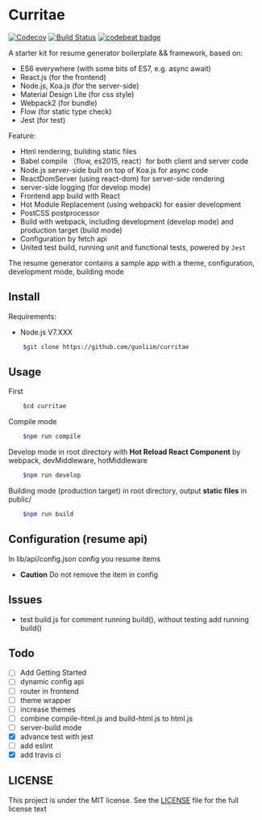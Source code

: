 
# Curritae

[![Codecov][codecov-image]][codecov-url] [![Build Status][travis-image]][travis-url] [![codebeat badge][codebeat-image]][codebeat-url]

A starter kit for resume generator boilerplate && framework, based on:

+ ES6 everywhere (with some bits of ES7, e.g. async await)
+ React.js (for the frontend)
+ Node.js, Koa.js (for the server-side)
+ Material Design Lite (for css style)
+ Webpack2 (for bundle)
+ Flow (for static type check)
+ Jest (for test)

Feature:

+ Html rendering, building static files
+ Babel compile （flow, es2015, react）for both client and server code
+ Node.js server-side built on top of Koa.js for async code
+ ReactDomServer (using react-dom) for server-side rendering
+ server-side logging (for develop mode)
+ Frontend app build with React
+ Hot Module Replacement (using webpack) for easier development
+ PostCSS postprocessor
+ Build with webpack, including development (develop mode) and production target (build mode)
+ Configuration by fetch api
+ United test build, running unit and functional tests, powered by `Jest`

The resume generator contains a sample app with a theme, configuration, development mode, building mode

## Install

Requirements:

+ Node.js V7.XXX

```bash
    $git clone https://github.com/guoliim/curritae
```

## Usage

First

```bash
    $cd curritae
```

Compile mode

```bash
    $npm run compile
```

Develop mode in root directory with **Hot Reload React Component** by webpack, devMiddleware, hotMiddleware

```bash
    $npm run develop
```

Building mode (production target) in root directory, output **static files** in public/

```bash
    $npm run build
```

## Configuration (resume api)

In lib/api/config.json config you resume items

+ **Caution** Do not remove the item in config

## Issues

+ test build.js for comment running build(), without testing add running build()

## Todo
- [ ] Add Getting Started
- [ ] dynamic config api
- [ ] router in frontend
- [ ] theme wrapper
- [ ] increase themes
- [ ] combine compile-html.js and build-html.js to html.js
- [ ] server-build mode
- [X] advance test with jest
- [ ] add eslint
- [X] add travis ci

## LICENSE

This project is under the MIT license. See the [LICENSE](./LISENCE) file for the full license text

[codecov-image]: https://img.shields.io/codecov/c/github/guoliim/curritae.svg
[codecov-url]: https://codecov.io/gh/guoliim/curritae
[travis-image]: https://travis-ci.org/guoliim/curritae.svg?branch=master
[travis-url]: https://travis-ci.org/guoliim/curritae
[codebeat-image]: https://codebeat.co/badges/a604c793-4925-483d-b6d5-cb441de90fcb
[codebeat-url]: https://codebeat.co/projects/github-com-guoliim-curritae-master



